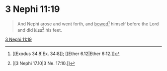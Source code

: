 # 3 Nephi 11:19

> And Nephi arose and went forth, and <u>bowed</u>[^a] himself before the Lord and did <u>kiss</u>[^b] his feet.

[3 Nephi 11:19](https://www.churchofjesuschrist.org/study/scriptures/bofm/3-ne/11?lang=eng&id=p19#p19)


[^a]: [[Exodus 34.8|Ex. 34:8]]; [[Ether 6.12|Ether 6:12.]]
[^b]: [[3 Nephi 17.10|3 Ne. 17:10.]]
